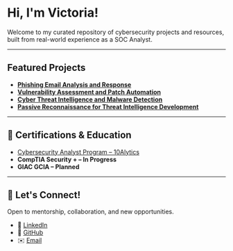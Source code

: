  # Hi, I'm Victoria!

Welcome to my curated repository of cybersecurity projects and resources, built from real-world experience as a SOC Analyst.




---

##  Featured Projects
- **[Phishing Email Analysis and Response]()**
- **[Vulnerability Assessment
and Patch Automation]()**
- **[Cyber Threat Intelligence
and Malware Detection]()**
- **[Passive Reconnaissance for Threat
Intelligence Development]()**

---

## 📄 Certifications & Education
- [Cybersecurity Analyst Program – 10Alytics]()
- **CompTIA Security + – In Progress**
- **GIAC GCIA – Planned**

---

## 🤝 Let's Connect!
Open to mentorship, collaboration, and new opportunities.

- 💼 [LinkedIn](www.linkedin.com/in/victoria-nyamekye)  
- 🐙 [GitHub](https://github.com/victoria-nyamekye/victoria-nyamekye.git)  
- ✉️ [Email](mailto:victorianyamekye98@gmail.com)

